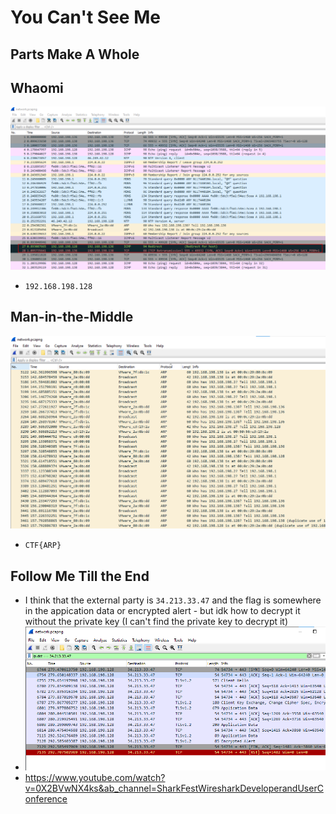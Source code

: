 # You Can't See Me

## Parts Make A Whole


## Whaomi
![](2022-07-14-23-49-22.png)
* `192.168.198.128`

## Man-in-the-Middle
![](2022-07-14-23-47-25.png)
* `CTF{ARP}`

## Follow Me Till the End
* I think that the external party is `34.213.33.47` and the flag is somewhere in the appication data or encrypted alert - but idk how to decrypt it without the private key (I can't find the private key to decrypt it)
* ![](2022-07-15-08-58-24.png)
* https://www.youtube.com/watch?v=0X2BVwNX4ks&ab_channel=SharkFestWiresharkDeveloperandUserConference